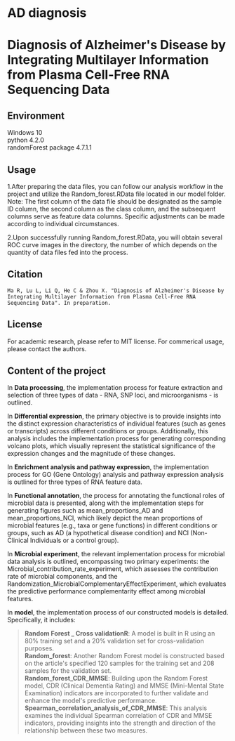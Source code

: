 # AD diagnosis
Diagnosis of Alzheimer's Disease by Integrating Multilayer Information from Plasma Cell-Free RNA Sequencing Data
===

Environment
---
Windows 10  
python 4.2.0  
randomForest package 4.7.1.1  

Usage
---
1.After preparing the data files, you can follow our analysis workflow in the project and utilize the Random_forest.RData file located in our model folder. Note: The first column of the data file should be designated as the sample ID column, the second column as the class column, and the subsequent columns serve as feature data columns. Specific adjustments can be made according to individual circumstances.  

2.Upon successfully running Random_forest.RData, you will obtain several ROC curve images in the directory, the number of which depends on the quantity of data files fed into the process.  

Citation
---
`Ma R, Lu L, Li Q, He C & Zhou X. "Diagnosis of Alzheimer's Disease by Integrating Multilayer Information from Plasma Cell-Free RNA Sequencing Data". In preparation.  `

License
---
For academic research, please refer to MIT license.
For commerical usage, please contact the authors.

Content of the project
---
In __Data processing__, the implementation process for feature extraction and selection of three types of data - RNA, SNP loci, and microorganisms - is outlined.  

In __Differential expression__, the primary objective is to provide insights into the distinct expression characteristics of individual features (such as genes or transcripts) across different conditions or groups. Additionally, this analysis includes the implementation process for generating corresponding volcano plots, which visually represent the statistical significance of the expression changes and the magnitude of these changes.  

In __Enrichment analysis and pathway expression__, the implementation process for GO (Gene Ontology) analysis and pathway expression analysis is outlined for three types of RNA feature data.  

In __Functional annotation__, the process for annotating the functional roles of microbial data is presented, along with the implementation steps for generating figures such as mean_proportions_AD and mean_proportions_NCI, which likely depict the mean proportions of microbial features (e.g., taxa or gene functions) in different conditions or groups, such as AD (a hypothetical disease condition) and NCI (Non-Clinical Individuals or a control group).  

In __Microbial experiment__, the relevant implementation process for microbial data analysis is outlined, encompassing two primary experiments: the Microbial_contribution_rate_experiment, which assesses the contribution rate of microbial components, and the Randomization_MicrobialComplementaryEffectExperiment, which evaluates the predictive performance complementarity effect among microbial features.  

In __model__, the implementation process of our constructed models is detailed. Specifically, it includes:  
>__Random Forest _ Cross validationR__: A model is built in R using an 80% training set and a 20% validation set for cross-validation purposes.  
>__Random_forest__: Another Random Forest model is constructed based on the article's specified 120 samples for the training set and 208 samples for the validation set.  
>__Random_forest_CDR_MMSE__: Building upon the Random Forest model, CDR (Clinical Dementia Rating) and MMSE (Mini-Mental State Examination) indicators are incorporated to further validate and enhance the model's predictive performance.  
>__Spearman_correlation_analysis_of_CDR_MMSE__: This analysis examines the individual Spearman correlation of CDR and MMSE indicators, providing insights into the strength and direction of the relationship between these two measures.  
